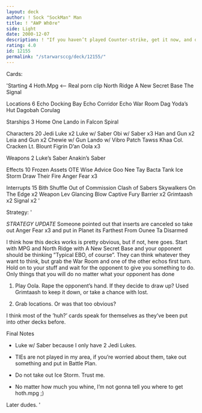 ```yaml
---
layout: deck
author: ! Sock "SockMan" Man
title: ! "AWP Wh0re"
side: Light
date: 2000-12-07
description: ! "If you haven’t played Counter-strike, get it now, and don’t play on my server, I’ll AWP yer a$$."
rating: 4.0
id: 12155
permalink: "/starwarsccg/deck/12155/"
---
```

Cards: 

'Starting 4
Hoth.Mpg <-- Real porn clip
North Ridge
A New Secret Base
The Signal

Locations 6
Echo Docking Bay
Echo Corridor
Echo War Room
Dag Yoda’s Hut
Dagobah
Corulag

Starships 3
Home One
Lando in Falcon
Spiral

Characters 20
Jedi Luke x2
Luke w/ Saber
Obi w/ Saber x3
Han and Gun x2
Leia and Gun x2
Chewie w/ Gun
Lando w/ Vibro
Patch
Tawss Khaa
Col. Cracken
Lt. Blount
Figrin D’an
Oola x3

Weapons 2
Luke’s Saber
Anakin’s Saber

Effects 10
Frozen Assets
OTE
Wise Advice
Goo Nee Tay
Bacta Tank
Ice Storm
Draw Their Fire
Anger Fear x3

Interrupts 15
Bith Shuffle
Out of Commission
Clash of Sabers
Skywalkers
On The Edge x2
Weapon Lev
Glancing Blow
Captive Fury
Barrier x2
Grimtaash x2
Signal x2 '

Strategy: '

*STRATEGY UPDATE* Someone pointed out that inserts are canceled so take out
Anger Fear x3
and put in
Planet its Farthest From
Ounee Ta
Disarmed


I think how this decks works is pretty obvious, but if not, here goes. Start with MPG and North Ridge with A New Secret Base and your opponent should be thinking ”Typical EBO, of course”. They can think whatever they want to think, but grab the War Room and one of the other echos first turn. Hold on to your stuff and wait for the opponent to give you something to do. Only things that you will do no matter what your opponent has done

1. Play Oola. Rape the opponent’s hand. If they decide to draw up? Used Grimtaash to keep it down, or take a chance with lost.

2. Grab locations. Or was that too obvious?

I think most of the ’huh?’ cards speak for themselves as they’ve been put into other decks before.

Final Notes
- Luke w/ Saber because I only have 2 Jedi Lukes.

- TIEs are not played in my area, if you’re worried about them, take out something and put in Battle Plan.

- Do not take out Ice Storm. Trust me.

- No matter how much you whine, I’m not gonna tell you where to get hoth.mpg ;)

Later dudes.   '

